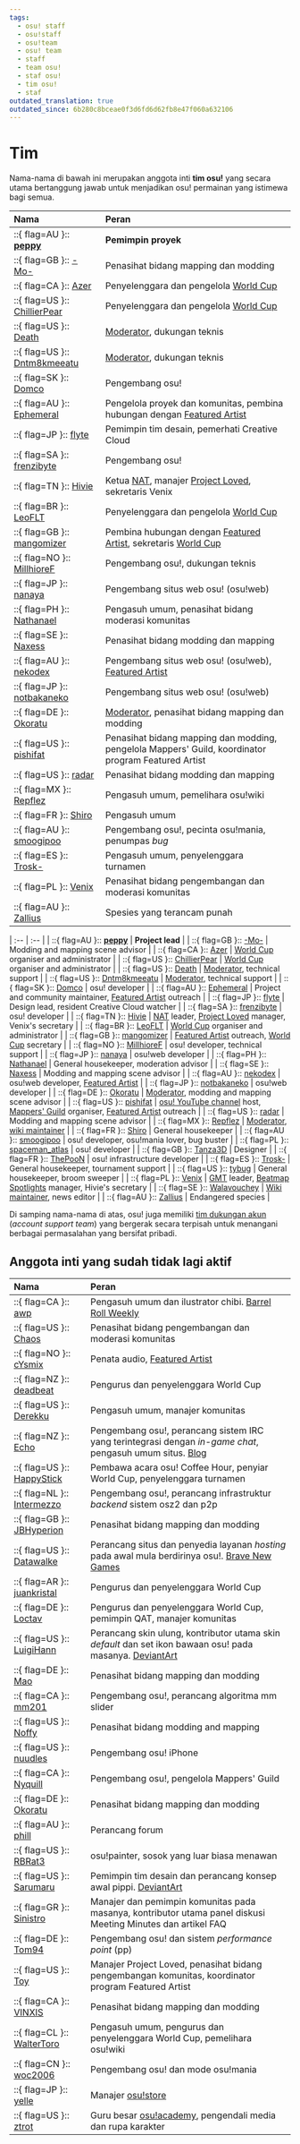```yaml
---
tags:
  - osu! staff
  - osu!staff
  - osu!team
  - osu! team
  - staff
  - team osu!
  - staf osu!
  - tim osu!
  - staf
outdated_translation: true
outdated_since: 6b280c8bceae0f3d6fd6d62fb8e47f060a632106
---
```


# Tim

Nama-nama di bawah ini merupakan anggota inti **tim osu!** yang secara utama bertanggung jawab untuk menjadikan osu! permainan yang istimewa bagi semua.

| Nama | Peran |
| :-- | :-- |
| ::{ flag=AU }:: **[peppy](https://osu.ppy.sh/users/2)** | **Pemimpin proyek** |
| ::{ flag=GB }:: [-Mo-](https://osu.ppy.sh/users/2202163) | Penasihat bidang mapping dan modding |
| ::{ flag=CA }:: [Azer](https://osu.ppy.sh/users/2155578) | Penyelenggara dan pengelola [World Cup](/wiki/Tournaments#official-world-cups) |
| ::{ flag=US }:: [ChillierPear](https://osu.ppy.sh/users/9501251) | Penyelenggara dan pengelola [World Cup](/wiki/Tournaments#official-world-cups) |
| ::{ flag=US }:: [Death](https://osu.ppy.sh/users/3242450) | [Moderator](/wiki/People/Global_Moderation_Team), dukungan teknis |
| ::{ flag=US }:: [Dntm8kmeeatu](https://osu.ppy.sh/users/5428812) | [Moderator](/wiki/People/Global_Moderation_Team), dukungan teknis |
| ::{ flag=SK }:: [Domco](https://osu.ppy.sh/users/3562660) | Pengembang osu! |
| ::{ flag=AU }:: [Ephemeral](https://osu.ppy.sh/users/102335) | Pengelola proyek dan komunitas, pembina hubungan dengan [Featured Artist](/wiki/People/Featured_Artists) |
| ::{ flag=JP }:: [flyte](https://osu.ppy.sh/users/3103765) | Pemimpin tim desain, pemerhati Creative Cloud |
| ::{ flag=SA }:: [frenzibyte](https://osu.ppy.sh/users/14210502) | Pengembang osu! |
| ::{ flag=TN }:: [Hivie](https://osu.ppy.sh/users/14102976) | Ketua [NAT](/wiki/People/Nomination_Assessment_Team), manajer [Project Loved](/wiki/Community/Project_Loved), sekretaris Venix |
| ::{ flag=BR }:: [LeoFLT](https://osu.ppy.sh/users/3668779) | Penyelenggara dan pengelola [World Cup](/wiki/Tournaments#official-world-cups) |
| ::{ flag=GB }:: [mangomizer](https://osu.ppy.sh/users/1893718) | Pembina hubungan dengan [Featured Artist](/wiki/People/Featured_Artists), sekretaris [World Cup](/wiki/Tournaments#official-world-cups) |
| ::{ flag=NO }:: [MillhioreF](https://osu.ppy.sh/users/941094) | Pengembang osu!, dukungan teknis |
| ::{ flag=JP }:: [nanaya](https://osu.ppy.sh/users/2387883) | Pengembang situs web osu! (osu!web) |
| ::{ flag=PH }:: [Nathanael](https://osu.ppy.sh/users/2295078) | Pengasuh umum, penasihat bidang moderasi komunitas |
| ::{ flag=SE }:: [Naxess](https://osu.ppy.sh/users/8129817) | Penasihat bidang modding dan mapping |
| ::{ flag=AU }:: [nekodex](https://osu.ppy.sh/users/102) | Pengembang situs web osu! (osu!web), [Featured Artist](https://osu.ppy.sh/beatmaps/artists/1) |
| ::{ flag=JP }:: [notbakaneko](https://osu.ppy.sh/users/10751776) | Pengembang situs web osu! (osu!web) |
| ::{ flag=DE }:: [Okoratu](https://osu.ppy.sh/users/1623405) | [Moderator](/wiki/People/Global_Moderation_Team), penasihat bidang mapping dan modding |
| ::{ flag=US }:: [pishifat](https://osu.ppy.sh/users/3178418) | Penasihat bidang mapping dan modding, pengelola Mappers' Guild, koordinator program Featured Artist |
| ::{ flag=US }:: [radar](https://osu.ppy.sh/users/7131099) | Penasihat bidang modding dan mapping |
| ::{ flag=MX }:: [Repflez](https://osu.ppy.sh/users/201392) | Pengasuh umum, pemelihara osu!wiki |
| ::{ flag=FR }:: [Shiro](https://osu.ppy.sh/users/113005) | Pengasuh umum |
| ::{ flag=AU }:: [smoogipoo](https://osu.ppy.sh/users/1040328) | Pengembang osu!, pecinta osu!mania, penumpas *bug* |
| ::{ flag=ES }:: [Trosk-](https://osu.ppy.sh/users/3469385) | Pengasuh umum, penyelenggara turnamen |
| ::{ flag=PL }:: [Venix](https://osu.ppy.sh/users/5999631) | Penasihat bidang pengembangan dan moderasi komunitas |
| ::{ flag=AU }:: [Zallius](https://osu.ppy.sh/users/55) | Spesies yang terancam punah |

| :-- | :-- |
| ::{ flag=AU }:: **[peppy](https://osu.ppy.sh/users/2)** | **Project lead** |
| ::{ flag=GB }:: [-Mo-](https://osu.ppy.sh/users/2202163) | Modding and mapping scene advisor |
| ::{ flag=CA }:: [Azer](https://osu.ppy.sh/users/2155578) | [World Cup](/wiki/Tournaments#official-world-cups) organiser and administrator |
| ::{ flag=US }:: [ChillierPear](https://osu.ppy.sh/users/9501251) | [World Cup](/wiki/Tournaments#official-world-cups) organiser and administrator |
| ::{ flag=US }:: [Death](https://osu.ppy.sh/users/3242450) | [Moderator](/wiki/People/Global_Moderation_Team), technical support |
| ::{ flag=US }:: [Dntm8kmeeatu](https://osu.ppy.sh/users/5428812) | [Moderator](/wiki/People/Global_Moderation_Team), technical support |
| ::{ flag=SK }:: [Domco](https://osu.ppy.sh/users/3562660) | osu! developer |
| ::{ flag=AU }:: [Ephemeral](https://osu.ppy.sh/users/102335) | Project and community maintainer, [Featured Artist](/wiki/People/Featured_Artists) outreach |
| ::{ flag=JP }:: [flyte](https://osu.ppy.sh/users/3103765) | Design lead, resident Creative Cloud watcher |
| ::{ flag=SA }:: [frenzibyte](https://osu.ppy.sh/users/14210502) | osu! developer |
| ::{ flag=TN }:: [Hivie](https://osu.ppy.sh/users/14102976) | [NAT](/wiki/People/Nomination_Assessment_Team) leader, [Project Loved](/wiki/Community/Project_Loved) manager, Venix's secretary |
| ::{ flag=BR }:: [LeoFLT](https://osu.ppy.sh/users/3668779) | [World Cup](/wiki/Tournaments#official-world-cups) organiser and administrator |
| ::{ flag=GB }:: [mangomizer](https://osu.ppy.sh/users/1893718) | [Featured Artist](/wiki/People/Featured_Artists) outreach, [World Cup](/wiki/Tournaments#official-world-cups) secretary |
| ::{ flag=NO }:: [MillhioreF](https://osu.ppy.sh/users/941094) | osu! developer, technical support |
| ::{ flag=JP }:: [nanaya](https://osu.ppy.sh/users/2387883) | osu!web developer |
| ::{ flag=PH }:: [Nathanael](https://osu.ppy.sh/users/2295078) | General housekeeper, moderation advisor |
| ::{ flag=SE }:: [Naxess](https://osu.ppy.sh/users/8129817) | Modding and mapping scene advisor |
| ::{ flag=AU }:: [nekodex](https://osu.ppy.sh/users/102) | osu!web developer, [Featured Artist](https://osu.ppy.sh/beatmaps/artists/1) |
| ::{ flag=JP }:: [notbakaneko](https://osu.ppy.sh/users/10751776) | osu!web developer |
| ::{ flag=DE }:: [Okoratu](https://osu.ppy.sh/users/1623405) | [Moderator](/wiki/People/Global_Moderation_Team), modding and mapping scene advisor |
| ::{ flag=US }:: [pishifat](https://osu.ppy.sh/users/3178418) | [osu! YouTube channel](https://www.youtube.com/@osugame) host, [Mappers' Guild](/wiki/Community/Mappers_Guild) organiser, [Featured Artist](/wiki/People/Featured_Artists) outreach |
| ::{ flag=US }:: [radar](https://osu.ppy.sh/users/7131099) | Modding and mapping scene advisor |
| ::{ flag=MX }:: [Repflez](https://osu.ppy.sh/users/201392) | [Moderator](/wiki/People/Global_Moderation_Team), [wiki maintainer](/wiki/People/osu!_wiki_maintainers) |
| ::{ flag=FR }:: [Shiro](https://osu.ppy.sh/users/113005) | General housekeeper |
| ::{ flag=AU }:: [smoogipoo](https://osu.ppy.sh/users/1040328) | osu! developer, osu!mania lover, bug buster |
| ::{ flag=PL }:: [spaceman_atlas](https://osu.ppy.sh/users/3035836) | osu! developer |
| ::{ flag=GB }:: [Tanza3D](https://osu.ppy.sh/users/10379965) | Designer |
| ::{ flag=FR }:: [ThePooN](https://osu.ppy.sh/users/718454) | osu! infrastructure developer |
| ::{ flag=ES }:: [Trosk-](https://osu.ppy.sh/users/3469385) | General housekeeper, tournament support |
| ::{ flag=US }:: [tybug](https://osu.ppy.sh/users/12092800) | General housekeeper, broom sweeper |
| ::{ flag=PL }:: [Venix](https://osu.ppy.sh/users/5999631) | [GMT](/wiki/People/Global_Moderation_Team) leader, [Beatmap Spotlights](/wiki/Beatmap_Spotlights) manager, Hivie's secretary |
| ::{ flag=SE }:: [Walavouchey](https://osu.ppy.sh/users/5773079) | [Wiki maintainer](/wiki/People/osu!_wiki_maintainers), news editor |
| ::{ flag=AU }:: [Zallius](https://osu.ppy.sh/users/55) | Endangered species |

Di samping nama-nama di atas, osu! juga memiliki [tim dukungan akun](/wiki/People/Account_support_team) (*account support team*) yang bergerak secara terpisah untuk menangani berbagai permasalahan yang bersifat pribadi.

## Anggota inti yang sudah tidak lagi aktif

| Nama | Peran |
| :-- | :-- |
| ::{ flag=CA }:: [awp](https://osu.ppy.sh/users/2650) | Pengasuh umum dan ilustrator chibi. [Barrel Roll Weekly](http://brw.twinkfish.com/) |
| ::{ flag=US }:: [Chaos](https://osu.ppy.sh/users/2628870) | Penasihat bidang pengembangan dan moderasi komunitas |
| ::{ flag=NO }:: [cYsmix](https://osu.ppy.sh/users/272870) | Penata audio, [Featured Artist](https://osu.ppy.sh/beatmaps/artists/2) |
| ::{ flag=NZ }:: [deadbeat](https://osu.ppy.sh/users/128370) | Pengurus dan penyelenggara World Cup |
| ::{ flag=US }:: [Derekku](https://osu.ppy.sh/users/91341) | Pengasuh umum, manajer komunitas |
| ::{ flag=NZ }:: [Echo](https://osu.ppy.sh/users/431) | Pengembang osu!, perancang sistem IRC yang terintegrasi dengan *in-game chat*, pengasuh umum situs. [Blog](http://blog.echo.sh/) |
| ::{ flag=US }:: [HappyStick](https://osu.ppy.sh/users/256802) | Pembawa acara osu! Coffee Hour, penyiar World Cup, penyelenggara turnamen |
| ::{ flag=NL }:: [Intermezzo](https://osu.ppy.sh/users/136842) | Pengembang osu!, perancang infrastruktur *backend* sistem osz2 dan p2p |
| ::{ flag=GB }:: [JBHyperion](https://osu.ppy.sh/users/4879508) | Penasihat bidang mapping dan modding |
| ::{ flag=US }:: [Datawalke](https://osu.ppy.sh/users/142) | Perancang situs dan penyedia layanan *hosting* pada awal mula berdirinya osu!. [Brave New Games](http://www.bravegamer.com/) |
| ::{ flag=AR }:: [juankristal](https://osu.ppy.sh/users/443656) | Pengurus dan penyelenggara World Cup |
| ::{ flag=DE }:: [Loctav](https://osu.ppy.sh/users/71366) | Pengurus dan penyelenggara World Cup, pemimpin QAT, manajer komunitas |
| ::{ flag=US }:: [LuigiHann](https://osu.ppy.sh/users/1079) | Perancang skin ulung, kontributor utama skin *default* dan set ikon bawaan osu! pada masanya. [DeviantArt](https://luigihann.deviantart.com/) |
| ::{ flag=DE }:: [Mao](https://osu.ppy.sh/users/2204515) | Penasihat bidang mapping dan modding |
| ::{ flag=CA }:: [mm201](https://osu.ppy.sh/users/30655) | Pengembang osu!, perancang algoritma mm slider |
| ::{ flag=US }:: [Noffy](https://osu.ppy.sh/users/1541323) | Penasihat bidang modding and mapping |
| ::{ flag=US }:: [nuudles](https://osu.ppy.sh/users/21312) | Pengembang osu! iPhone |
| ::{ flag=CA }:: [Nyquill](https://osu.ppy.sh/users/682935) | Pengembang osu!, pengelola Mappers' Guild |
| ::{ flag=DE }:: [Okoratu](https://osu.ppy.sh/users/1623405) | Penasihat bidang mapping dan modding |
| ::{ flag=AU }:: [phill](https://osu.ppy.sh/users/53) | Perancang forum |
| ::{ flag=US }:: [RBRat3](https://osu.ppy.sh/users/307202) | osu!painter, sosok yang luar biasa menawan |
| ::{ flag=US }:: [Sarumaru](https://osu.ppy.sh/users/9427) | Pemimpin tim desain dan perancang konsep awal pippi. [DeviantArt](https://sarumaru.deviantart.com/) |
| ::{ flag=GR }:: [Sinistro](https://osu.ppy.sh/users/5530) | Manajer dan pemimpin komunitas pada masanya, kontributor utama panel diskusi Meeting Minutes dan artikel FAQ |
| ::{ flag=DE }:: [Tom94](https://osu.ppy.sh/users/1857058) | Pengembang osu! dan sistem *performance point* (pp) |
| ::{ flag=US }:: [Toy](https://osu.ppy.sh/users/2757689) | Manajer Project Loved, penasihat bidang pengembangan komunitas, koordinator program Featured Artist |
| ::{ flag=CA }:: [VINXIS](https://osu.ppy.sh/users/4323406) | Penasihat bidang mapping dan modding |
| ::{ flag=CL }:: [WalterToro](https://osu.ppy.sh/users/5281416) | Pengasuh umum, pengurus dan penyelenggara World Cup, pemelihara osu!wiki |
| ::{ flag=CN }:: [woc2006](https://osu.ppy.sh/users/1105845) | Pengembang osu! dan mode osu!mania |
| ::{ flag=JP }:: [yelle](https://osu.ppy.sh/users/4916903) | Manajer [osu!store](https://osu.ppy.sh/store/listing) |
| ::{ flag=US }:: [ztrot](https://osu.ppy.sh/users/6347) | Guru besar [osu!academy](/wiki/Community/Video_series/osu!academy), pengendali media dan rupa karakter |
